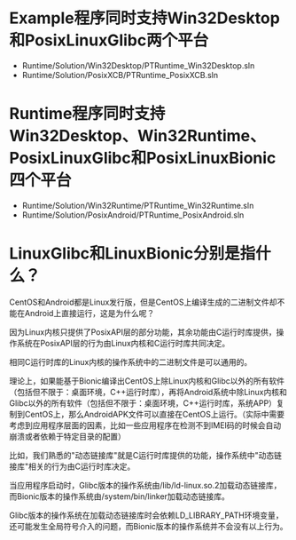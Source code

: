 ﻿# Example程序同时支持Win32Desktop和PosixLinuxGlibc两个平台

* Runtime/Solution/Win32Desktop/PTRuntime_Win32Desktop.sln
* Runtime/Solution/PosixXCB/PTRuntime_PosixXCB.sln

# Runtime程序同时支持Win32Desktop、Win32Runtime、PosixLinuxGlibc和PosixLinuxBionic四个平台

* Runtime/Solution/Win32Runtime/PTRuntime_Win32Runtime.sln
* Runtime/Solution/PosixAndroid/PTRuntime_PosixAndroid.sln

# LinuxGlibc和LinuxBionic分别是指什么？

CentOS和Android都是Linux发行版，但是CentOS上编译生成的二进制文件却不能在Android上直接运行，这是为什么呢？

因为Linux内核只提供了PosixAPI层的部分功能，其余功能由C运行时库提供，操作系统在PosixAPI层的行为由Linux内核和C运行时库共同决定。

相同C运行时库的Linux内核的操作系统中的二进制文件是可以通用的。

理论上，如果能基于Bionic编译出CentOS上除Linux内核和Glibc以外的所有软件（包括但不限于：桌面环境，C++运行时库），再将Android系统中除Linux内核和Glibc以外的所有软件（包括但不限于：桌面环境，C++运行时库，系统APP）复制到CentOS上，那么AndroidAPK文件可以直接在CentOS上运行。（实际中需要考虑到应用程序层面的因素，比如一些应用程序在检测不到IMEI码的时候会自动崩溃或者依赖于特定目录的配置）

比如，我们熟悉的"动态链接库"就是C运行时库提供的功能，操作系统中"动态链接库"相关的行为由C运行时库决定。

当应用程序启动时，Glibc版本的操作系统由/lib/ld-linux.so.2加载动态链接库，而Bionic版本的操作系统由/system/bin/linker加载动态链接库。

Glibc版本的操作系统在加载动态链接库时会依赖LD_LIBRARY_PATH环境变量，还可能发生全局符号介入的问题，而Bionic版本的操作系统并不会没有以上行为。


